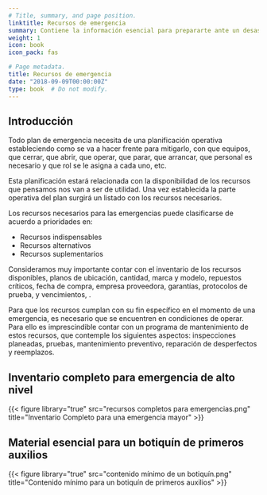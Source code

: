 ```yaml
---
# Title, summary, and page position.
linktitle: Recursos de emergencia
summary: Contiene la información esencial para prepararte ante un desastre natural.
weight: 1
icon: book
icon_pack: fas

# Page metadata.
title: Recursos de emergencia
date: "2018-09-09T00:00:00Z"
type: book  # Do not modify.
---
```


## Introducción

Todo plan de emergencia necesita de una planificación operativa estableciendo
como se va a hacer frente para mitigarlo, con que equipos, que cerrar, que
abrir, que operar, que parar, que arrancar, que personal es necesario y que rol
se le asigna a cada uno, etc.

Esta planificación estará relacionada con la
disponibilidad de los recursos que pensamos nos van a ser de utilidad. Una vez
establecida la parte operativa del plan surgirá un listado con los recursos
necesarios.

Los recursos necesarios para las emergencias puede clasificarse de acuerdo a
prioridades en: 
- Recursos indispensables
- Recursos alternativos
- Recursos suplementarios

Consideramos muy importante contar con el inventario de los recursos
disponibles, planos de ubicación, cantidad, marca y modelo, repuestos críticos,
fecha de compra, empresa proveedora, garantías, protocolos de prueba, y
vencimientos, .

Para que los recursos cumplan con su fin específico en el momento de una
emergencia, es necesario que se encuentren en condiciones de operar. Para
ello es imprescindible contar con un programa de mantenimiento de estos
recursos, que contemple los siguientes aspectos: inspecciones planeadas,
pruebas, mantenimiento preventivo, reparación de desperfectos y reemplazos. 

## Inventario completo para emergencia de alto nivel

{{< figure library="true" src="recursos completos para emergencias.png" title="Inventario Completo para una emergencia mayor" >}}

## Material esencial para un botiquín de primeros auxilios

{{< figure library="true" src="contenido mínimo de un botiquín.png" title="Contenido mínimo para un botiquín de primeros auxilios" >}}

